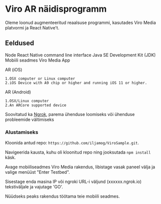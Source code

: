 # Viro AR näidisprogramm

Oleme loonud augmenteeritud reaalsuse programmi, kasutades Viro Media platvormi ja React Native't.

## Eeldused

Node
React Native command line interface
Java SE Development Kit (JDK)
Mobiili seadmes Viro Media App

AR (iOS)

    1.OSX computer or Linux computer
    2.iOS Device with A9 chip or higher and running iOS 11 or higher.

AR (Android)

    1.OSX/Linux computer
    2.An ARCore supported device

Soovitatud ka [Ngrok](https://ngrok.com), parema ühenduse loomiseks või ühenduse probleemide vältimiseks

### Alustamiseks

Kloonida antud repo: `https://github.com/iljamog/ViroSample.git`.

Navigeerida kausta, kuhu oli kloonitud repo ning jooksutada `npm install` käsk.

Avage mobiiliseadmes Viro Media rakendus, libistage vasak paneel välja ja valige menüüst "Enter Testbed".

Sisestage enda masina IP või ngroki URL-i väljund (xxxxxx.ngrok.io) tekstiväljale ja vajutage 'GO'.

Nüüdseks peaks rakendus töötama teie mobiili seadmes.

